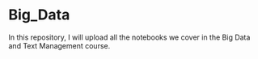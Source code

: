# Big_Data
In this repository, I will upload all the notebooks we cover in the Big Data and Text Management course.
